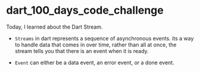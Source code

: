 #  dart_100_days_code_challenge

Today, I learned about the Dart Stream.

- `Streams` in dart represents a sequence of asynchronous events. its a way to handle data that comes in over time,
rather than all at once, the stream tells you that there is an event when it is ready.

- `Event` can either be a data event, an error event, or a done event.